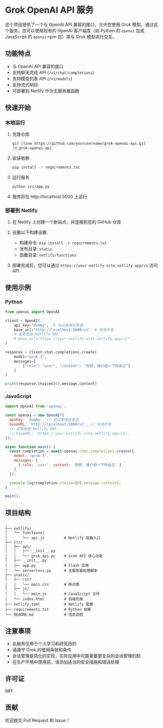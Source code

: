 # Grok OpenAI API 服务

这个项目提供了一个与 OpenAI API 兼容的接口，允许您使用 Grok 模型。通过这个服务，您可以使用现有的 OpenAI 客户端库（如 Python 的 `openai` 包或 JavaScript 的 `openai` npm 包）来与 Grok 模型进行交互。

## 功能特点

- 与 OpenAI API 兼容的接口
- 支持聊天完成 API (`/v1/chat/completions`)
- 支持模型列表 API (`/v1/models`)
- 支持流式响应
- 可部署到 Netlify 作为无服务器函数

## 快速开始

### 本地运行

1. 克隆仓库
   ```bash
   git clone https://github.com/yourusername/grok-openai-api.git
   cd grok-openai-api
   ```

2. 安装依赖
   ```bash
   pip install -r requirements.txt
   ```

3. 运行服务
   ```bash
   python src/app.py
   ```

4. 服务将在 http://localhost:5000 上运行

### 部署到 Netlify

1. 在 Netlify 上创建一个新站点，并连接到您的 GitHub 仓库

2. 设置以下构建设置:
   - 构建命令: `pip install -r requirements.txt`
   - 发布目录: `static`
   - 函数目录: `netlify/functions`

3. 部署完成后，您可以通过 `https://your-netlify-site.netlify.app/v1` 访问 API

## 使用示例

### Python

```python
from openai import OpenAI

client = OpenAI(
    api_key="dummy",  # 可以使用任意值
    base_url="http://localhost:5000/v1"  # 本地开发
    # 或者使用 Netlify URL
    # base_url="https://your-netlify-site.netlify.app/v1"
)

response = client.chat.completions.create(
    model="grok-3",
    messages=[
        {"role": "user", "content": "你好，请介绍一下你自己"}
    ]
)

print(response.choices[0].message.content)
```

### JavaScript

```javascript
import OpenAI from 'openai';

const openai = new OpenAI({
  apiKey: 'dummy', // 可以使用任意值
  baseURL: 'http://localhost:5000/v1', // 本地开发
  // 或者使用 Netlify URL
  // baseURL: 'https://your-netlify-site.netlify.app/v1',
});

async function main() {
  const completion = await openai.chat.completions.create({
    model: 'grok-3',
    messages: [
      { role: 'user', content: '你好，请介绍一下你自己' }
    ],
  });

  console.log(completion.choices[0].message.content);
}

main();
```

## 项目结构

```
.
├── netlify/
│   └── functions/
│       └── api.js         # Netlify 函数入口
├── src/
│   ├── api/
│   │   ├── __init__.py
│   │   └── grok_api.py    # Grok API 核心功能
│   ├── __init__.py
│   ├── app.py             # Flask 应用
│   └── serverless.py      # 无服务器处理脚本
├── static/
│   ├── css/
│   │   └── main.css       # 样式表
│   ├── js/
│   │   └── main.js        # JavaScript 文件
│   └── index.html         # 前端页面
├── netlify.toml           # Netlify 配置
├── requirements.txt       # Python 依赖
└── README.md              # 项目说明
```

## 注意事项

- 此服务仅用于个人学习和研究目的
- 请遵守 Grok 的使用条款和条件
- 会话管理是简化的实现，实际应用中可能需要更复杂的会话管理机制
- 在生产环境中使用前，请添加适当的安全措施和错误处理

## 许可证

MIT

## 贡献

欢迎提交 Pull Request 和 Issue！ 